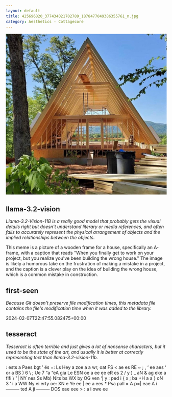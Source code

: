 ```yaml
---
layout: default
title: 425696820_377434021702789_1878477049386355761_n.jpg
category: Aesthetics - Cottagecore
---
```


<div markdown="0"><a href="425696820_377434021702789_1878477049386355761_n.jpg"><img class="photo" src="425696820_377434021702789_1878477049386355761_n.jpg" /></a>

<h2>llama-3.2-vision</h2>
<p><i>Llama-3.2-Vision-11B is a really good model that probably gets the visual details right but doesn't understand literary or media references, and often fails to accurately represent the physical arrangement of objects and the implied relationships between the objects.</i></p>
<p>This meme is a picture of a wooden frame for a house, specifically an A-frame, with a caption that reads &quot;When you finally get to work on your project, but you realize you&#x27;ve been building the wrong house.&quot; The image is likely a humorous take on the frustration of making a mistake in a project, and the caption is a clever play on the idea of building the wrong house, which is a common mistake in construction.</p>

<h2>first-seen</h2>
<p><i>Because Git doesn't preserve file modification times, this metadata file contains the file's modification time when it was added to the library.</i></p>
<p>2024-02-07T22:47:55.082475+00:00</p>

<h2>tesseract</h2>
<p><i>Tesseract is often terrible and just gives a lot of nonsense characters, but it used to be the state of the art, and usually it is better at correctly representing text than llama-3.2-vision-11b.</i></p>
<p>: ests a Paes bgt ’ és =: Ls Hey a zoe a a wr, oat FS &lt; ae es RE ~ ; , ‘ ee aes ‘ or a BS ) 6 \ ; Ue 7 “a “eA gia Le ESN oe a ee ee eR es 2 / y ) _ aN &amp; ag eke a fifi \ &quot;| NY nes Ss Mb) Nits bs WX by OG ven ‘| y : ped i { x ; ba +H a a } oN 3 ‘ i a WW Ny ei erty oe: XN e Ye ee | ee a ees * Psa pall = A p=| eae A i ——— ted A ji ——— DOS eae eee &gt; : a i owe ee</p>

</div>

